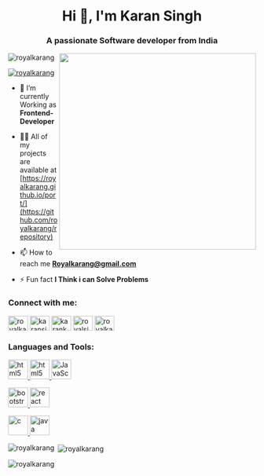<h1 align="center">Hi 👋, I'm Karan Singh</h1>
<h3 align="center">A passionate Software developer from India</h3>
<img align="right" width="400" src="https://i.giphy.com/media/qgQUggAC3Pfv687qPC/giphy.webp" alt="">

<p align="left"> <img src="https://komarev.com/ghpvc/?username=royalkarang&label=Profile%20views&color=0e75b6&style=flat" alt="royalkarang" /> </p>

<p align="left"> <a href="https://twitter.com/royalkarang" target="blank"><img src="https://img.shields.io/twitter/follow/royalkarang?logo=twitter&style=for-the-badge" alt="royalkarang" /></a> </p>

- 🌱 I’m currently Working as  **Frontend-Developer**

- 👨‍💻 All of my projects are available at [https://royalkarang.github.io/port/](https://github.com/royalkarang/repository)

- 📫 How to reach me **Royalkarang@gmail.com**

- ⚡ Fun fact **I Think i can Solve Problems**

<h3 align="left">Connect with me:</h3>
<p align="left">
<a href="https://twitter.com/royalkarang" target="blank"><img align="center" src="https://encrypted-tbn0.gstatic.com/images?q=tbn:ANd9GcS0IJVDdxX2gc2vMkTw1xWDQyzkjhTQqX28SlyiSE3q_8H0dLo&s" alt="royalkarang" height="30" width="40" /></a>
<a href="https://linkedin.com/in/karansingh0948" target="blank"><img align="center" src="https://www.freepnglogos.com/uploads/linkedin-in-logo-png-1.png" alt="karansingh0948" height="30" width="40" /></a>
<a href="https://fb.com/karanksingh11/" target="blank"><img align="center" src="https://www.freepnglogos.com/uploads/facebook-icons/facebook-icon-basic-round-social-iconset-icons-4.png" alt="karanksingh11/" height="30" width="40" /></a>
<a href="https://instagram.com/royalsingh0948" target="blank"><img align="center" src="https://www.freepnglogos.com/uploads/logo-ig-png/logo-ig-png-instagram-logo-camel-productions-website-25.png" alt="royalsingh0948" height="30" width="40" /></a>
<a href="https://www.leetcode.com/royalkaransingh" target="blank"><img align="center" src="https://cdn.iconscout.com/icon/free/png-256/free-leetcode-3521542-2944960.png" alt="royalkaransingh" height="30" width="40" /></a>
</p>

<h3 align="left">Languages and Tools:</h3>
<a href="https://www.w3.org/html/" target="_blank" rel="noreferrer"> <img src="https://upload.wikimedia.org/wikipedia/commons/thumb/6/61/HTML5_logo_and_wordmark.svg/2048px-HTML5_logo_and_wordmark.svg.png" alt="html5" width="40" height="40"/> </a> <a href="https://www.w3.org/css/" target="_blank" rel="noreferrer"> <img src="https://upload.wikimedia.org/wikipedia/commons/thumb/d/d5/CSS3_logo_and_wordmark.svg/1452px-CSS3_logo_and_wordmark.svg.png" alt="html5" width="40" height="40"/> </a> <a href="https://JavaScript.com" target="_blank" rel="noreferrer"> <img src="https://icon2.cleanpng.com/20180720/bv/kisspng-javascript-logo-html-clip-art-javascript-logo-5b5188b13c2314.0304322315320700652463.jpg" alt="JavaScript" width="40" height="40"/> </a> <p align="left"> <a href="https://getbootstrap.com" target="_blank" rel="noreferrer"> <img src="https://upload.wikimedia.org/wikipedia/commons/thumb/b/b2/Bootstrap_logo.svg/2560px-Bootstrap_logo.svg.png" alt="bootstrap" width="40" height="40"/> </a>    <a href="https://reactjs.org/" target="_blank" rel="noreferrer"> <img src="https://w7.pngwing.com/pngs/79/518/png-transparent-js-react-js-logo-react-react-native-logos-icon-thumbnail.png" alt="react" width="40" height="40"/> </a> </p> <a href="https://www.cprogramming.com/" target="_blank" rel="noreferrer"> <img src="https://encrypted-tbn0.gstatic.com/images?q=tbn:ANd9GcQ-V7iYakq_Aka5xzff4O2cIT114R0xgTMY7qcYw9Y&s" alt="c" width="40" height="40"/> </a>  <a href="https://www.java.com" target="_blank" rel="noreferrer"> <img src="https://p7.hiclipart.com/preview/405/878/407/java-runtime-environment-computer-icons-java-platform-standard-edition-java.jpg" alt="java" width="40" height="40"/> </a> 

<p><img align="left" src="https://github-readme-stats.vercel.app/api/top-langs?username=royalkarang&show_icons=true&locale=en&layout=compact" alt="royalkarang" /></p>

<p>&nbsp;<img align="center" src="https://github-readme-stats.vercel.app/api?username=royalkarang&show_icons=true&locale=en" alt="royalkarang" /></p>

<p><img align="center" src="https://github-readme-streak-stats.herokuapp.com/?user=royalkarang&" alt="royalkarang" /></p>

